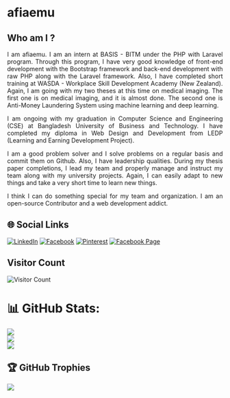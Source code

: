 # afiaemu
## Who am I ?
<div style="text-align: justify;">
I am afiaemu. I am an intern at BASIS - BITM under the PHP with Laravel program. Through this program, I have very good knowledge of front-end development with the Bootstrap framework and back-end development with raw PHP along with the Laravel framework. Also, I have completed short training at WASDA - Workplace Skill Development Academy (New Zealand). Again, I am going with my two theses at this time on medical imaging. The first one is on medical imaging, and it is almost done. The second one is Anti-Money Laundering System using machine learning and deep learning.

I am ongoing with my graduation in Computer Science and Engineering (CSE) at Bangladesh University of Business and Technology. I have completed my diploma in Web Design and Development from LEDP (Learning and Earning Development Project).

I am a good problem solver and I solve problems on a regular basis and commit them on Github. Also, I have leadership qualities. During my thesis paper completions, I lead my team and properly manage and instruct my team along with my university projects. Again, I can easily adapt to new things and take a very short time to learn new things.

I think I can do something special for my team and organization. I am an open-source Contributor and a web development addict.
</div>

## 🌐 Social Links

 [![LinkedIn](https://img.shields.io/badge/LinkedIn-%230077B5.svg?logo=linkedin&logoColor=white)](https://www.linkedin.com/in/md-abdullah-al-shakil-98882718a/)
 [![Facebook](https://img.shields.io/badge/Facebook-%231877F2.svg?logo=facebook&logoColor=white)](https://www.facebook.com/shakilmdabdullahal)
 [![Pinterest](https://img.shields.io/badge/Pinterest-%23E60023.svg?logo=pinterest&logoColor=white)](https://www.pinterest.com/shakil_mdabdullah_al/)
 [![Facebook Page](https://img.shields.io/badge/Facebook%20Page-%231877F2.svg?logo=facebook&logoColor=white)](https://www.facebook.com/maashakil/)


<!--
**Shakil-md-abdullah-al/Shakil-md-abdullah-al** is a ✨ _special_ ✨ repository because its `README.md` (this file) appears on your GitHub profile.

Here are some ideas to get you started:

- 🔭 I’m currently working on ...
- 🌱 I’m currently learning ...
- 👯 I’m looking to collaborate on ...
- 🤔 I’m looking for help with ...
- 💬 Ask me about ...
- 📫 How to reach me: ...
- 😄 Pronouns: ...
- ⚡ Fun fact: ...
-->
 ## Visitor Count
![Visitor Count](https://profile-counter.glitch.me/afiaemu/count.svg)

# 📊 GitHub Stats:
![](https://github-readme-stats.vercel.app/api/top-langs/?username=afiaemu&theme=gotham&hide_border=false&include_all_commits=false&count_private=false&layout=compact)<br/>
![](https://github-readme-stats.vercel.app/api?username=afiaemu&theme=gotham&hide_border=false&include_all_commits=false&count_private=false)<br/>
![](https://github-readme-streak-stats.herokuapp.com/?user=afiaemu&theme=gotham&hide_border=false)<br/>




## 🏆 GitHub Trophies
![](https://github-profile-trophy.vercel.app/?username=afiaemu&theme=dracula&no-frame=true&no-bg=false&margin-w=4)






 
